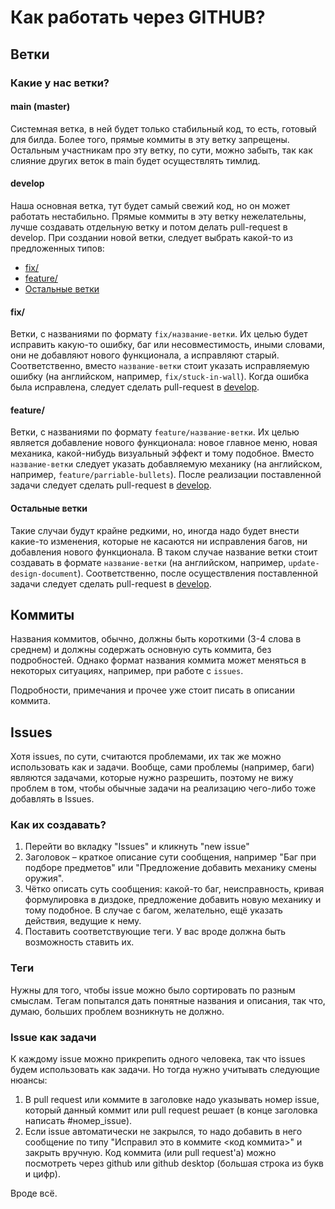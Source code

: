 # Как работать через GITHUB?

## Ветки

### Какие у нас ветки?

#### main (master)

Системная ветка, в ней будет только стабильный код, то есть, готовый для билда. Более того, прямые коммиты в эту ветку запрещены. Остальным участникам про эту ветку, по сути, можно забыть, так как слияние других веток в main будет осуществлять тимлид.

#### develop

Наша основная ветка, тут будет самый свежий код, но он может работать нестабильно. Прямые коммиты в эту ветку нежелательны, лучше создавать отдельную ветку и потом делать pull-request в develop. При создании новой ветки, следует выбрать какой-то из предложенных типов:

- [fix/](#fix/)
- [feature/](#feature/)
- [Остальные ветки](#Остальные-ветки)

#### fix/

Ветки, с названиями по формату `fix/название-ветки`. Их целью будет исправить какую-то ошибку, баг или несовместимость, иными словами, они не добавляют нового функционала, а исправляют старый. Соответственно, вместо `название-ветки` стоит указать исправляемую ошибку (на английском, например, `fix/stuck-in-wall`). Когда ошибка была исправлена, следует сделать pull-request в [develop](#develop).

#### feature/

Ветки, с названиями по формату `feature/название-ветки`. Их целью является добавление нового функционала: новое главное меню, новая механика, какой-нибудь визуальный эффект и тому подобное. Вместо `название-ветки` следует указать добавляемую механику (на английском, например, `feature/parriable-bullets`). После реализации поставленной задачи следует сделать pull-request в [develop](#develop).

#### Остальные ветки

Такие случаи будут крайне редкими, но, иногда надо будет внести какие-то изменения, которые не касаются ни исправления багов, ни добавления нового функционала. В таком случае название ветки стоит создавать в формате `название-ветки` (на английском, например, `update-design-document`). Соответственно, после осуществления поставленной задачи следует сделать pull-request в [develop](#develop).

## Коммиты

Названия коммитов, обычно, должны быть короткими (3-4 слова в среднем) и должны содержать основную суть коммита, без подробностей. Однако формат названия коммита может меняться в некоторых ситуациях, например, при работе с `issues`.

Подробности, примечания и прочее уже стоит писать в описании коммита.

## Issues

Хотя issues, по сути, считаются проблемами, их так же можно использовать как и задачи. Вообще, сами проблемы (например, баги) являются задачами, которые нужно разрешить, поэтому не вижу проблем в том, чтобы обычные задачи на реализацию чего-либо тоже добавлять в Issues. 

### Как их создавать?

1. Перейти во вкладку "Issues" и кликнуть "new issue"
2. Заголовок – краткое описание сути сообщения, например "Баг при подборе предметов" или "Предложение добавить механику смены оружия".
3. Чётко описать суть сообщения: какой-то баг, неисправность, кривая формулировка в диздоке, предложение добавить новую механику и тому подобное. В случае с багом, желательно, ещё указать действия, ведущие к нему.
4. Поставить соответствующие теги. У вас вроде должна быть возможность ставить их.

### Теги

Нужны для того, чтобы issue можно было сортировать по разным смыслам. Тегам попытался дать понятные названия и описания, так что, думаю, больших проблем возникнуть не должно.

### Issue как задачи

К каждому issue можно прикрепить одного человека, так что issues будем использовать как задачи. Но тогда нужно учитывать следующие нюансы:

1. В pull request или коммите в заголовке надо указывать номер issue, который данный коммит или pull request решает (в конце заголовка написать #номер_issue).
2. Если issue автоматически не закрылся, то надо добавить в него сообщение по типу "Исправил это в коммите <код коммита>" и закрыть вручную. Код коммита (или pull request'а) можно посмотреть через github или github desktop (большая строка из букв и цифр).

Вроде всё.
